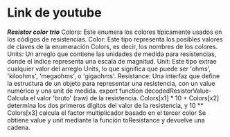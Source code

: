 # Link de youtube
***Resistor color trio***
Colors: Este enumera los colores típicamente usados en los códigos de resistencias. 
Color: Este tipo representa los posibles valores de claves de la enumeración Colors, es decir, los nombres de los colores.
Units: Un arreglo que contiene las unidades de medida para resistencias, donde el índice representa una escala de magnitud.
Unit: Este tipo extrae cualquier valor del arreglo Units, lo que significa que puede ser 'ohms', 'kiloohms', 'megaohms', o 'gigaohms'.
Resistance: Una interfaz que define la estructura de un objeto para representar una resistencia, con un value numérico y una unit de medida.
export function decodedResistorValue-Calcula el valor 'bruto' (raw) de la resistencia. Colors[x1] * 10 + Colors[x2] determina los dos primeros dígitos del valor de la resistencia, y 10 ** Colors[x3] calcula el factor multiplicador basado en el tercer color Se obtiene value y unit mediante la función toResistance y devuelve una cadena.



